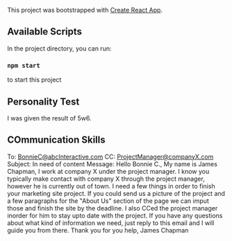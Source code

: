 This project was bootstrapped with [Create React App](https://github.com/facebook/create-react-app).

## Available Scripts

In the project directory, you can run:

### `npm start`

to start this project

## Personality Test

I was given the result of 5w6.

## COmmunication Skills

To: BonnieC@abcInteractive.com
CC: ProjectManager@companyX.com
Subject: In need of content
Message: 
Hello Bonnie C.,
    My name is James Chapman, I work at company X under the project manager. I know you typically make contact with company X through the project manager, however he is currently out of town. I need a few things in order to finish your marketing site project. If you could send us a picture of the project and a few paragraphs for the "About Us" section of the page we can imput those and finish the site by the deadline. I also CCed the project manager inorder for him to stay upto date with the project. If you have any questions about what kind of information we need, just reply to this email and I will guide you from there.
Thank you for you help,
James Chapman